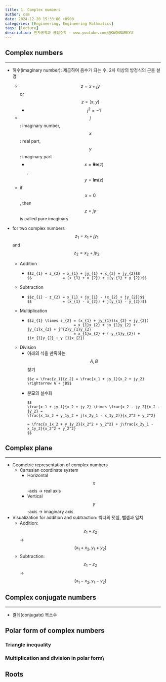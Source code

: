 ```yaml
---
title: 1. Complex numbers
author: csm
date: 2024-12-20 15:33:00 +0900
categories: [Engineering, Engineering Mathmatics]
tags: [lecture]
description: 전자공학과 공업수학 - www.youtube.com/@KWONNAMKYU
---
```


## Complex numbers
---
- 허수(imaginary number): 제곱하여 음수가 되는 수, 2차 이상의 방정식의 근을 설명
  - $$z = x + jy$$ or $$z = (x, y)$$
    - $$j^{2} = -1$$
  - $$j$$ : imaginary number, $$x$$ : real part, $$y$$ : imaginary part
    - $$x = \mathbf{Re}(z)$$, $$y = \textbf{Im}(z)$$
  - if $$x = 0$$, then $$z = jy$$ is called pure imaginary

- for two complex numbers $$z_{1} = x_{1} + jy_{1}$$ and $$z_{2} = x_{2} + jy_{2}$$
  - Addition
    - ```
      $$z_{1} + z_{2} = x_{1} + jy_{1} + x_{2} + jy_{2}$$  
      $$              = (x_{1} + x_{2}) + j(y_{1} + y_{2})$$
      ```
  - Subtraction
    - ```
      $$z_{1} - z_{2} = x_{1} + jy_{1} - (x_{2} + jy_{2})$$
      $$              = (x_{1} - x_{2}) + j(y_{1} - y_{2})$$
      ```
  - Multiplication
    - ```
      $$z_{1} \times z_{2} = (x_{1} + jy_{1})(x_{2} + jy_{2})
                           = x_{1}x_{2} + jx_{1}y_{2} + jy_{1}x_{2} + j^{2}y_{1}y_{2}
                           = x_{1}x_{2} + (-y_{1}y_{2}) + j(x_{1}y_{2} + y_{1}x_{2})
      ```
  - Division
    - 아래의 식을 만족하는 $$A, B$$ 찾기
      ```
      $$z = \frac{z_1}{z_2} = \frac{x_1 + jy_1}{x_2 + jy_2} \rightarrow A + jB$$
      ```
    - 분모의 실수화
      ```
      $$       
      \frac{x_1 + jy_1}{x_2 + jy_2} \times \frac{x_2 - jy_2}{x_2 - jy_2} =
      \frac{x_1x_2 + y_1y_2 + j(x_2y_1 - x_1y_2)}{x_2^2 + y_2^2}
      
      = \frac{x_1x_2 + y_1y_2}{x_2^2 + y_2^2} + j\frac{x_2y_1 - x_1y_2}{x_2^2 + y_2^2}
      $$
      ```

## Complex plane
---
- Geometric representation of complex numbers
  - Cartesian coordinate system
    - Horizontal $$x$$-axis -> real axis
    - Vertical $$y$$-axis -> imaginary axis
- Visualization for addition and subtraction: 벡터의 덧셈, 뺄셈과 일치
  - Addition: $$z_{1} + z_{2}$$ -> $$(x_{1} + x_{2}, y_{1} + y_{2})$$
  - Subtraction: $$z_{1} - z_{2}$$ -> $$(x_{1} - x_{2}, y_{1} - y_{2})$$

## Complex conjugate numbers
---
- 켤레(conjugate) 복소수




## Polar form of complex numbers
### Triangle inequality
### Multiplication and division in polar form\
## Roots
